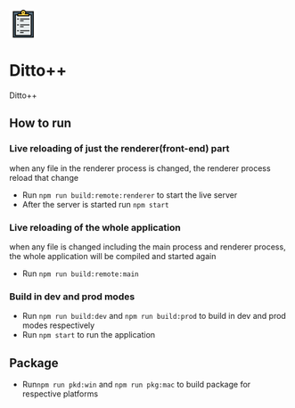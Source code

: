 <img src="src/resources/clipboard-svgrepo-com.png"
     alt="Markdown Monster icon"
     width="50px"
     height="50px" />

# Ditto++

Ditto++

## How to run

### Live reloading of just the renderer(front-end) part

when any file in the renderer process is changed, the renderer process reload that change

- Run `npm run build:remote:renderer` to start the live server
- After the server is started run `npm start`

### Live reloading of the whole application

when any file is changed including the main process and renderer process, the whole application will be compiled and started again

- Run `npm run build:remote:main`

### Build in dev and prod modes

- Run `npm run build:dev` and `npm run build:prod` to build in dev and prod modes respectively
- Run `npm start` to run the application

## Package

- Run`npm run pkd:win` and `npm run pkg:mac` to build package for respective platforms
